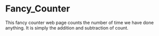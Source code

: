 # Fancy_Counter
This fancy counter web page counts the number of time we have done anything. It is simply the addition and subtraction of count.
